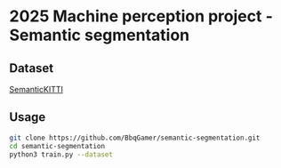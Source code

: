 # 2025 Machine perception project - Semantic segmentation
## Dataset
[SemanticKITTI](SemanticKITTI)

## Usage
```bash
git clone https://github.com/BbqGamer/semantic-segmentation.git
cd semantic-segmentation
python3 train.py --dataset
```